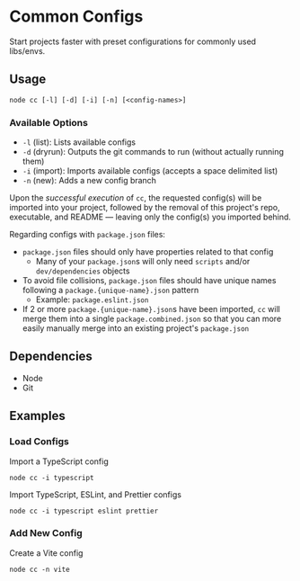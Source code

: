 # Common Configs

Start projects faster with preset configurations for commonly used libs/envs.

## Usage

```
node cc [-l] [-d] [-i] [-n] [<config-names>]
```

### Available Options

- `-l` (list): Lists available configs
- `-d` (dryrun): Outputs the git commands to run (without actually running them)
- `-i` (import): Imports available configs (accepts a space delimited list)
- `-n` (new): Adds a new config branch

Upon the _successful execution_ of `cc`, the requested config(s) will be imported into your project, followed by the removal of this project's repo, executable, and README — leaving only the config(s) you imported behind.

Regarding configs with `package.json` files:

- `package.json` files should only have properties related to that config
  - Many of your `package.json`s will only need `scripts` and/or `dev/dependencies` objects
- To avoid file collisions, `package.json` files should have unique names following a `package.{unique-name}.json` pattern
  - Example: `package.eslint.json`
- If 2 or more `package.{unique-name}.json`s have been imported, `cc` will merge them into a single `package.combined.json` so that you can more easily manually merge into an existing project's `package.json`

## Dependencies

- Node
- Git

## Examples

### Load Configs

Import a TypeScript config

```
node cc -i typescript
```

Import TypeScript, ESLint, and Prettier configs

```
node cc -i typescript eslint prettier
```

### Add New Config

Create a Vite config

```
node cc -n vite
```
